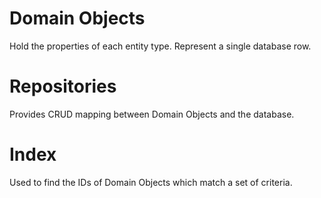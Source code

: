 # Domain Objects
Hold the properties of each entity type. Represent a single database row.

# Repositories
Provides CRUD mapping between Domain Objects and the database.

# Index
Used to find the IDs of Domain Objects which match a set of criteria.